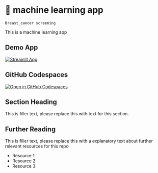# 🤖 machine learning app
```
Breast_cancer screening
```

This is a machine learning app

## Demo App

[![Streamlit App](https://static.streamlit.io/badges/streamlit_badge_black_white.svg)](https://ek-machinelearning-kit.streamlit.app/)

## GitHub Codespaces

[![Open in GitHub Codespaces](https://github.com/codespaces/badge.svg)](https://codespaces.new/streamlit/app-starter-kit?quickstart=1)

## Section Heading

This is filler text, please replace this with text for this section.

## Further Reading

This is filler text, please replace this with a explanatory text about further relevant resources for this repo
- Resource 1
- Resource 2
- Resource 3

